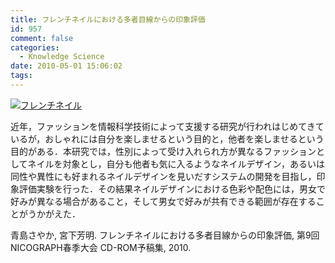 ```yaml
---
title: フレンチネイルにおける多者目線からの印象評価
id: 957
comment: false
categories:
  - Knowledge Science
date: 2010-05-01 15:06:02
tags:
---
```


[![フレンチネイル](/wp-content/uploads/2015/05/フレンチネイル.jpg)](/wp-content/uploads/2015/05/フレンチネイル.jpg)
<!--more-->

近年，ファッションを情報科学技術によって支援する研究が行われはじめてきているが，おしゃれには自分を楽しませるという目的と，他者を楽しませるという目的がある．本研究では，性別によって受け入れられ方が異なるファッションとしてネイルを対象とし，自分も他者も気に入るようなネイルデザイン，あるいは同性や異性にも好まれるネイルデザインを見いだすシステムの開発を目指し，印象評価実験を行った．その結果ネイルデザインにおける色彩や配色には，男女で好みが異なる場合があること，そして男女で好みが共有できる範囲が存在することがうかがえた．

青島さやか, 宮下芳明. フレンチネイルにおける多者目線からの印象評価, 第9回NICOGRAPH春季大会 CD-ROM予稿集, 2010\.
